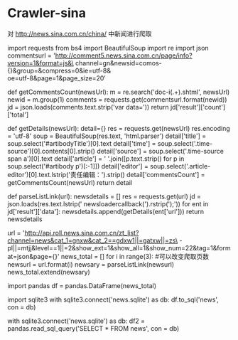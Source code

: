 # Crawler-sina
对 http://news.sina.com.cn/china/ 中新闻进行爬取

import requests
from bs4 import BeautifulSoup
import re
import json
commentsurl = 'http://comment5.news.sina.com.cn/page/info?version=1&format=js&\
channel=gn&newsid=comos-{}&group=&compress=0&ie=utf-8&\
oe=utf-8&page=1&page_size=20'
    
def getCommentsCount(newsUrl):
    m = re.search('doc-i(.+).shtml', newsUrl)
    newid = m.group(1)
    comments = requests.get(commentsurl.format(newid))
    jd = json.loads(comments.text.strip('var data='))
    return jd['result']['count']['total']

def getDetails(newsUrl):
    detail={}
    res = requests.get(newsUrl)
    res.encoding = 'utf-8'
    soup = BeautifulSoup(res.text, 'html.parser')
    detail['title'] = soup.select('#artibodyTitle')[0].text
    detail['time'] = soup.select('.time-source')[0].contents[0].strip()
    detail['source'] = soup.select('.time-source span a')[0].text
    detail['article'] = ' '.join([p.text.strip() for p in soup.select('#artibody p')[:-1]])
    detail['editor'] = soup.select('.article-editor')[0].text.lstrip('责任编辑：').strip()
    detail['commentsCount'] = getCommentsCount(newsUrl)
    return detail

def parseListLink(url):
    newsdetails = []
    res = requests.get(url)
    jd = json.loads(res.text.lstrip('  newsloadercallback(').rstrip(');'))
    for ent in jd['result']['data']:
        newsdetails.append(getDetails(ent['url']))
    return newsdetails
    
url = 'http://api.roll.news.sina.com.cn/zt_list?channel=news&cat_1=gnxw&cat_2==gdxw1||=gatxw||=zs\
-pl||=mtjj&level==1||=2&show_ext=1&show_all=1&show_num=22&tag=1&format=json&page={}'
news_total = []
for i in range(3):  #可以改变爬取页数
    newsurl = url.format(i)
    newsary = parseListLink(newsurl)
    news_total.extend(newsary)
    
import pandas
df = pandas.DataFrame(news_total)

import sqlite3
with sqlite3.connect('news.sqlite') as db:
    df.to_sql('news', con = db)
    
with sqlite3.connect('news.sqlite') as db:
    df2 = pandas.read_sql_query('SELECT * FROM news', con = db)
